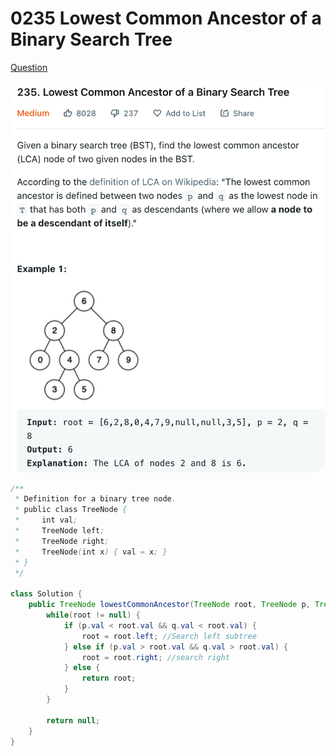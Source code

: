 # 0235 Lowest Common Ancestor of a Binary Search Tree

[Question](https://leetcode.com/problems/lowest-common-ancestor-of-a-binary-search-tree/)

![](<../.gitbook/assets/image (1) (3) (1).png>)

```java
/**
 * Definition for a binary tree node.
 * public class TreeNode {
 *     int val;
 *     TreeNode left;
 *     TreeNode right;
 *     TreeNode(int x) { val = x; }
 * }
 */

class Solution {
    public TreeNode lowestCommonAncestor(TreeNode root, TreeNode p, TreeNode q) {
        while(root != null) {
            if (p.val < root.val && q.val < root.val) {
                root = root.left; //Search left subtree
            } else if (p.val > root.val && q.val > root.val) {
                root = root.right; //search right
            } else {
                return root;
            }
        }
        
        return null;
    }
}
```
